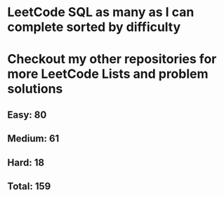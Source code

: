 <h1>LeetCode SQL as many as I can complete sorted by difficulty</h1>
<h1> Checkout my other repositories for more LeetCode Lists and problem solutions</h1>

<h2>Easy: 80</h2>
<h2>Medium: 61</h2>
<h2>Hard: 18</h2>
<h2>Total: 159</h2>

